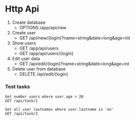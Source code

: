 # Http Api

1) Create database
   - OPTIONS /app/api/new
2) Create user
   - GET /api/new/{login}?name=string&date=long&age=int
3) Show users 
   - GET /app/api/users 
   - GET /app/api/users/{login}
4) Edit user data 
   - GET /api/edit/{login}?name=string&date=long&age=int 
5) Delete user from database 
   - DELETE /api/edit/{login}


### Test tasks
    Get number users where user.age > 20
    GET /api/task/1
    
    Get all user lastnames where user.lastname is 'en'
    GET /api/task/2



